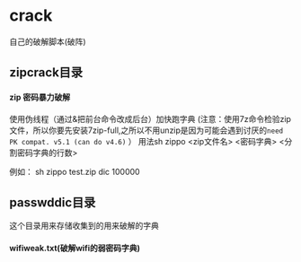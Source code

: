 # crack
自己的破解脚本(破阵)

## zipcrack目录
#### zip 密码暴力破解
使用伪线程（通过&把前台命令改成后台）加快跑字典
(注意：使用7z命令检验zip文件，所以你要先安装7zip-full,之所以不用unzip是因为可能会遇到讨厌的`need PK compat. v5.1 (can do v4.6)` 
）
用法sh zippo <zip文件名> <密码字典> <分割密码字典的行数>

例如：
    sh zippo test.zip dic 100000


## passwddic目录
这个目录用来存储收集到的用来破解的字典
#### wifiweak.txt(破解wifi的弱密码字典)
